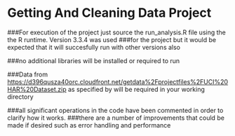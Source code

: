 # Getting And Cleaning Data Project

###For execution of the project just source the run_analysis.R file using the the R runtime. Version 3.3.4 was used
###for the project but it would be expected that it will succesfully run with other versions also

###no additional libraries will be installed or required to run

###Data from https://d396qusza40orc.cloudfront.net/getdata%2Fprojectfiles%2FUCI%20HAR%20Dataset.zip as specified by will be required in your working directory

###all significant operations in the code have been commented in order to clarify how it works.
###there are a number of improvements that could be made if desired such as error handling and performance